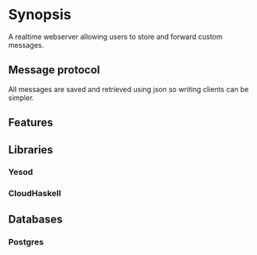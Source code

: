 # Synopsis

A realtime webserver allowing users to store and forward custom messages. 

## Message protocol
All messages are saved and retrieved using json so writing clients can be simpler.

## Features 

## Libraries

### Yesod 
### CloudHaskell

## Databases

### Postgres